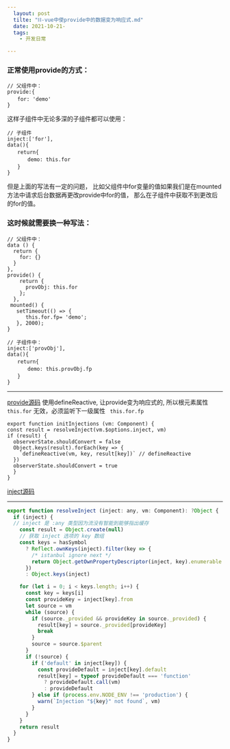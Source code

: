 ```yaml
---
  layout: post
  tilte: "⛓-vue中使provide中的数据变为响应式.md"
  date: 2021-10-21-
  tags: 
    - 开发日常

---
```


### 正常使用provide的方式：
```
// 父组件中：
provide:{
　　for: 'demo'
}
```
这样子组件中无论多深的子组件都可以使用：
```
// 子组件
inject:['for'],
data(){
　　return{
　　　　demo: this.for
　　}
}
```

但是上面的写法有一定的问题，
比如父组件中for变量的值如果我们是在mounted方法中请求后台数据再更改provide中for的值，
那么在子组件中获取不到更改后的for的值。

### 这时候就需要换一种写法：


```
// 父组件中：
data () {
  return {
    for: {}
  }
},
provide() {
    return {
      provObj: this.for
    };
  },
 mounted() {
   setTimeout(() => {
      this.for.fp= 'demo';
   }, 2000);
}
```

```
// 子组件中：
inject:['provObj'],
data(){
　　return{
　　　　demo: this.provObj.fp
　　}
}
```
---
 [provide源码](@previous)
使用defineReactive, 让provide变为响应式的, 所以根元素属性 `this.for` 无效，必须监听下一级属性 ` this.for.fp`
```
export function initInjections (vm: Component) {
const result = resolveInject(vm.$options.inject, vm)
if (result) {
  observerState.shouldConvert = false
  Object.keys(result).forEach(key => {
    `defineReactive(vm, key, result[key])` // defineReactive
  })
  observerState.shouldConvert = true
  }
}

```
 [inject源码](@previous)

----

```js
export function resolveInject (inject: any, vm: Component): ?Object {
  if (inject) {
  // inject 是 :any 类型因为流没有智能到能够指出缓存
    const result = Object.create(null)
    // 获取 inject 选项的 key 数组
    const keys = hasSymbol
      ? Reflect.ownKeys(inject).filter(key => {
        /* istanbul ignore next */
        return Object.getOwnPropertyDescriptor(inject, key).enumerable
      })
      : Object.keys(inject)

    for (let i = 0; i < keys.length; i++) {
      const key = keys[i]
      const provideKey = inject[key].from
      let source = vm
      while (source) {
        if (source._provided && provideKey in source._provided) {
          result[key] = source._provided[provideKey]
          break
        }
        source = source.$parent
      }
      if (!source) {
        if ('default' in inject[key]) {
          const provideDefault = inject[key].default
          result[key] = typeof provideDefault === 'function'
            ? provideDefault.call(vm)
            : provideDefault
        } else if (process.env.NODE_ENV !== 'production') {
          warn(`Injection "${key}" not found`, vm)
        }
      }
    }
    return result
  }
}
```
